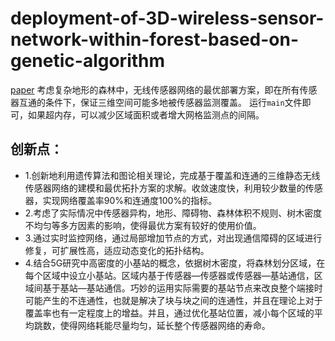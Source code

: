 # deployment-of-3D-wireless-sensor-network-within-forest-based-on-genetic-algorithm
[paper](https://link.springer.com/chapter/10.1007%2F978-981-10-6571-2_309)
考虑复杂地形的森林中，无线传感器网络的最优部署方案，即在所有传感器互通的条件下，保证三维空间可能多地被传感器监测覆盖。
运行`main`文件即可，如果超内存，可以减少区域面积或者增大网格监测点的间隔。

## 创新点：
* 1.创新地利用遗传算法和图论相关理论，完成基于覆盖和连通的三维静态无线传感器网络的建模和最优拓扑方案的求解。收敛速度快，利用较少数量的传感器，实现网络覆盖率90%和连通度100%的指标。
* 2.考虑了实际情况中传感器异构，地形、障碍物、森林体积不规则、树木密度不均匀等多方因素的影响，使得最优方案有较好的使用价值。
* 3.通过实时监控网络，通过局部增加节点的方式，对出现通信障碍的区域进行修复，可扩展性高，适应动态变化的拓扑结构。
* 4.结合5G研究中高密度的小基站的概念，依据树木密度，将森林划分区域，在每个区域中设立小基站。区域内基于传感器—传感器或传感器—基站通信，区域间基于基站—基站通信。巧妙的运用实际需要的基站节点来改良整个端接时可能产生的不连通性，也就是解决了块与块之间的连通性，并且在理论上对于覆盖率也有一定程度上的增益。并且，通过优化基站位置，减小每个区域的平均跳数，使得网络耗能尽量均匀，延长整个传感器网络的寿命。

